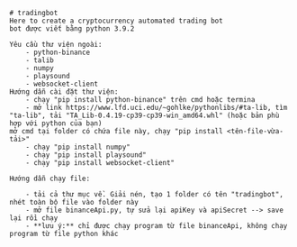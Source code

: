     # tradingbot
    Here to create a cryptocurrency automated trading bot
    bot được viết bằng python 3.9.2

    Yêu cầu thư viện ngoài:
        - python-binance
        - talib
        - numpy
        - playsound
        - websocket-client
    Hướng dẫn cài đặt thư viện:
        - chạy "pip install python-binance" trên cmd hoặc termina
        - mở link https://www.lfd.uci.edu/~gohlke/pythonlibs/#ta-lib, tìm "ta-lib", tải "TA_Lib‑0.4.19‑cp39‑cp39‑win_amd64.whl" (hoặc bản phù hợp với python của bạn)
    mở cmd tại folder có chứa file này, chạy "pip install <tên-file-vừa-tải>"
        - chạy "pip install numpy"
        - chạy "pip install playsound"
        - chạy "pip install websocket-client"

    Hướng dẫn chạy file:

        - tải cả thư mục về. Giải nén, tạo 1 folder có tên "tradingbot", nhét toàn bộ file vào folder này
        - mở file binanceApi.py, tự sửa lại apiKey và apiSecret --> save lại rồi chạy
        - **lưu ý:** chỉ được chạy program từ file binanceApi, không chạy program từ file python khác
